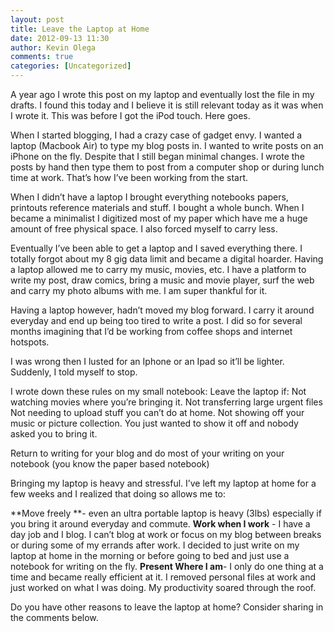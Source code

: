 ```yaml
---
layout: post
title: Leave the Laptop at Home
date: 2012-09-13 11:30
author: Kevin Olega
comments: true
categories: [Uncategorized]
---
```

A year ago I wrote this post on my laptop and eventually lost the file in my drafts. I found this today and I believe it is still relevant today as it was when I wrote it. This was before I got the iPod touch. Here goes. 

When I started blogging, I had a crazy case of gadget envy. I wanted a laptop (Macbook Air) to type my blog posts in. I wanted to write posts on an iPhone on the fly. Despite that I still began minimal changes. I wrote the posts by hand then type them to post from a computer shop or during lunch time at work. That’s how I’ve been working from the start. 

When I didn’t have a laptop I brought everything notebooks papers, printouts reference materials and stuff. I bought a whole bunch. When I became a minimalist I digitized most of my paper which have me a huge amount of free physical space. I also forced myself to carry less.

Eventually I’ve been able to get a laptop and I saved everything there. I totally forgot about my 8 gig data limit and became a digital hoarder. Having a laptop allowed me to carry my music, movies, etc. I have a platform to write my post, draw comics, bring a music and movie player, surf the web and carry my photo albums with me. I am super thankful for it.

Having a laptop however, hadn’t moved my blog forward. I carry it around everyday and end up being too tired to write a post. I did so for several months imagining that I’d be working from coffee shops and internet hotspots. 

I was wrong then I lusted for an Iphone or an Ipad so it’ll be lighter. Suddenly, I told myself to stop.

I wrote down these rules on my small notebook:
Leave the laptop if:
Not watching movies where you’re bringing it.
Not transferring large urgent files
Not needing to upload stuff you can’t do at home.
Not showing off your music or picture collection.
You just wanted to show it off and nobody asked you to bring it.

Return to writing for your blog and do most of your writing on your notebook (you know the paper based notebook)

Bringing my laptop is heavy and stressful. I’ve left my laptop at home for a few weeks and I realized that doing so allows me to:

**Move freely **- even an ultra portable laptop is heavy (3lbs) especially if you bring it around everyday and commute. 
**Work when I work** - I have a day job and I blog. I can’t blog at work or focus on my blog between breaks or during some of my errands after work. I decided to just write on my laptop at home in the morning or before going to bed and just use a notebook for writing on the fly.
**Present Where I am**- I only do one thing at a time and became really efficient at it. I removed personal files at work and just worked on what I was doing. My productivity soared through the roof.

Do you have other reasons to leave the laptop at home? Consider sharing in the comments below.
